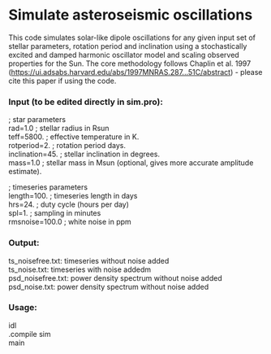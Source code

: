# Simulate asteroseismic oscillations

This code simulates solar-like dipole oscillations for any given input set of stellar parameters, rotation period and inclination using a stochastically excited and damped harmonic oscillator model and scaling observed properties for the Sun. The core methodology follows Chaplin et al. 1997 (https://ui.adsabs.harvard.edu/abs/1997MNRAS.287...51C/abstract) - please cite this paper if using the code.

### Input (to be edited directly in sim.pro):

; star parameters  
rad=1.0     	  ; stellar radius in Rsun  <br/>
teff=5800.  	  ; effective temperature in K. <br/>
rotperiod=2.	  ; rotation period days. <br/>
inclination=45. ; stellar inclination in degrees. <br/>
mass=1.0        ; stellar mass in Msun (optional, gives more accurate amplitude estimate). <br/>

; timeseries parameters <br/>
length=100.	    ; timeseries length in days <br/>
hrs=24.		      ; duty cycle (hours per day) <br/>
spl=1.	    	  ; sampling in minutes <br/>
rmsnoise=100.0  ; white noise in ppm <br/>


### Output:

ts_noisefree.txt: timeseries without noise added <br/>
ts_noise.txt: timeseries with noise addedm <br/>
psd_noisefree.txt: power density spectrum without noise added <br/>
psd_noise.txt: power density spectrum without noise added <br/>

### Usage:
idl <br/>
.compile sim <br/>
main <br/>
